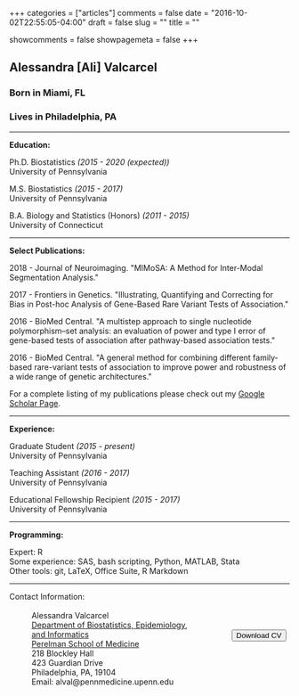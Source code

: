 +++
categories = ["articles"]
comments = false
date = "2016-10-02T22:55:05-04:00"
draft = false
slug = ""
title = ""

showcomments = false
showpagemeta = false
+++


## Alessandra [Ali] Valcarcel

### Born in Miami, FL

### Lives in Philadelphia, PA

***

__Education:__  

Ph.D. Biostatistics _(2015 - 2020 (expected))_  
University of Pennsylvania  

M.S. Biostatistics _(2015 - 2017)_  
University of Pennsylvania  


B.A. Biology and Statistics (Honors) _(2011 - 2015)_  
University of Connecticut

***

__Select Publications:__

2018 - Journal of Neuroimaging. "MIMoSA: A Method for Inter-Modal Segmentation Analysis."

2017 - Frontiers in Genetics. "Illustrating, Quantifying and Correcting for Bias in Post-hoc Analysis of Gene-Based Rare Variant Tests of Association."

2016 - BioMed Central. "A multistep approach to single nucleotide polymorphism–set analysis: an evaluation of power and type I error of gene-based tests of association after pathway-based association tests."

2016 - BioMed Central. "A general method for combining different family-based rare-variant tests of association to improve power and robustness of a wide range of genetic architectures."

For a complete listing of my publications please check out my [Google Scholar Page](https://scholar.google.com/citations?user=u22eIVEAAAAJ&hl=en).

***

__Experience:__
 
Graduate Student _(2015 - present)_  
University of Pennsylvania

Teaching Assistant _(2016 - 2017)_  
University of Pennsylvania

Educational Fellowship Recipient _(2015 - 2017)_  
University of Pennsylvania

***

__Programming:__

Expert: R  
Some experience: SAS, bash scripting, Python, MATLAB, Stata  
Other tools: git, LaTeX, Office Suite, R Markdown  

***

<style type="text/css">
#wrap {
   width:800px;
   margin:0 auto;
}
#left_col {
   float:left;
   width:400px;
}
#right_col {
   float:right;
   width:400px;
}
</style>

<div id="wrap">
    <div id="left_col">
        <dt>Contact Information:</dt>
        <br>
        <dd>Alessandra Valcarcel</dd>
        <dd><a href="http://www.dbei.med.upenn.edu/">Department of Biostatistics, Epidemiology, <br> and Informatics </a></dd>
        <dd><a href="https://www.med.upenn.edu/">Perelman School of Medicine</a></dd>
        <dd>218 Blockley Hall</dd>
        <dd>423 Guardian Drive</dd>
        <dd>Philadelphia, PA, 19104</dd>
        <dd>Email: alval@pennmedicine.upenn.edu</dd>
    </div>
    <div id="right_col">
         <br>
         <br>
         <br>
         <br>
        <a href="CV--2018.pdf" download=""><button>Download CV</button></a>
         <br>
         <br>
         <br>
         <br>
         <br>
         <br>
    </div>
    <br>
</div>

